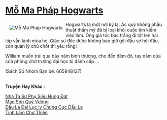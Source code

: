 <a href="https://truyenwiki.net/mo-ma-phap-hogwarts.34997/" title="Mỗ Ma Pháp Hogwarts"><h1>Mỗ Ma Pháp Hogwarts</h1></a><div style="display:table"><img align="right" style="float: left; padding: 10px;" src="https://truyenwiki.net/a/img/str/src/34997.jpg" alt="Mỗ Ma Pháp Hogwarts">Hogwarts là một nơi kỳ lạ. Ác quỷ không phẫu thuật thẩm mỹ đã bị loại khỏi cuộc tìm kiếm việc làm. Ông già tóc bạc trắng đi tất len ​​hai lớp vẫn lạnh mùa hè. Giáo sư độc dược không bao giờ gội đầu sợ hói đầu, còn quản lý chủ chốt thì yêu rồng!<p></p> William muốn trải qua bảy năm bình thường, cho đến đêm đó, tay nắm cửa của phòng chờ trường đại học bị đánh cắp ...<p></p> (Sách Số Nhóm Bạn bè: 605848137)</div><p><br><b>Truyện Hay Khác :</b></p><a href="https://truyenwiki.net/nha-ta-su-phu-sieu-hung-dat.35844/" alt="Nhà Ta Sư Phụ Siêu Hung Đát">Nhà Ta Sư Phụ Siêu Hung Đát</a><br/><a href="https://sangtacviet.wordpress.com/2020/10/22/mao-son-quy-vuong/" alt="Mao Sơn Quỷ Vương">Mao Sơn Quỷ Vương</a><br/><a href="https://github.com/nownovels/topcv/tree/master/truyenhay/35107" alt="Đấu La Đại Lục Iv Chung Cực Đấu La">Đấu La Đại Lục Iv Chung Cực Đấu La</a><br/><a href="https://github.com/nownovels/topcv/tree/master/truyenhay/35597" alt="Tinh Lâm Chư Thiên">Tinh Lâm Chư Thiên</a><br/>